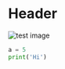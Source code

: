 # Header #
![test image](https://tse2.mm.bing.net/th/id/OIP.CLjHXxySo9by0ke1qfUOdgHaE8?w=258&h=180&c=7&r=0&o=5&pid=1.7)

```python
a = 5
print('Hi')
```
